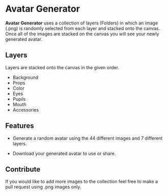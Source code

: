 # Avatar Generator

**Avatar Generator** uses a collection of layers (Folders) in which an image (.png) is randomly selected from each layer and stacked onto the canvas. Once all of the images are stacked on the canvas you will see your newly generated avatar.

## Layers

Layers are stacked onto the canvas in the given order.

- Background
- Props
- Color
- Eyes
- Pupils
- Mouth
- Accessories

## Features

- Generate a random avatar using the 44 different images and 7 different layers.

- Download your generated avatar to use or share.

## Contribute

If you would like to add more images to the collection feel free to make a pull request using .png images only.
